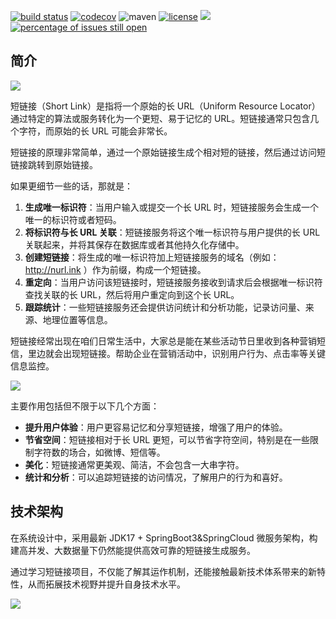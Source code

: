 [![build status](https://github.com/opengoofy/hippo4j/actions/workflows/ci.yml/badge.svg?event=push)](https://github.com/opengoofy/hippo4j)
[![codecov](https://codecov.io/gh/opengoofy/hippo4j/branch/develop/graph/badge.svg?token=WBUVJN107I)](https://codecov.io/gh/opengoofy/hippo4j)
![maven](https://img.shields.io/maven-central/v/com.alibaba.otter/canal.svg)
[![license](https://img.shields.io/badge/license-Apache--2.0-green.svg)](http://www.apache.org/licenses/LICENSE-2.0)
![](https://img.shields.io/github/contributors/opengoofy/hippo4j)
[![percentage of issues still open](http://isitmaintained.com/badge/open/opengoofy/hippo4j.svg)](http://isitmaintained.com/project/opengoofy/hippo4j "percentage of issues still open")

## 简介

![](https://oss.open8gu.com/image-20231115133642504.png)

短链接（Short Link）是指将一个原始的长 URL（Uniform Resource Locator）通过特定的算法或服务转化为一个更短、易于记忆的
URL。短链接通常只包含几个字符，而原始的长 URL 可能会非常长。

短链接的原理非常简单，通过一个原始链接生成个相对短的链接，然后通过访问短链接跳转到原始链接。

如果更细节一些的话，那就是：

1. **生成唯一标识符**：当用户输入或提交一个长 URL 时，短链接服务会生成一个唯一的标识符或者短码。
2. **将标识符与长 URL 关联**：短链接服务将这个唯一标识符与用户提供的长 URL 关联起来，并将其保存在数据库或者其他持久化存储中。
3. **创建短链接**：将生成的唯一标识符加上短链接服务的域名（例如：http://nurl.ink ）作为前缀，构成一个短链接。
4. **重定向**：当用户访问该短链接时，短链接服务接收到请求后会根据唯一标识符查找关联的长 URL，然后将用户重定向到这个长 URL。
5. **跟踪统计**：一些短链接服务还会提供访问统计和分析功能，记录访问量、来源、地理位置等信息。

短链接经常出现在咱们日常生活中，大家总是能在某些活动节日里收到各种营销短信，里边就会出现短链接。帮助企业在营销活动中，识别用户行为、点击率等关键信息监控。

![](https://oss.open8gu.com/IMG_9858-20231126.jpg)

主要作用包括但不限于以下几个方面：

- **提升用户体验**：用户更容易记忆和分享短链接，增强了用户的体验。
- **节省空间**：短链接相对于长 URL 更短，可以节省字符空间，特别是在一些限制字符数的场合，如微博、短信等。
- **美化**：短链接通常更美观、简洁，不会包含一大串字符。
- **统计和分析**：可以追踪短链接的访问情况，了解用户的行为和喜好。

## 技术架构

在系统设计中，采用最新 JDK17 + SpringBoot3&SpringCloud 微服务架构，构建高并发、大数据量下仍然能提供高效可靠的短链接生成服务。

通过学习短链接项目，不仅能了解其运作机制，还能接触最新技术体系带来的新特性，从而拓展技术视野并提升自身技术水平。

![](https://oss.open8gu.com/image-20231026132606180.png)

